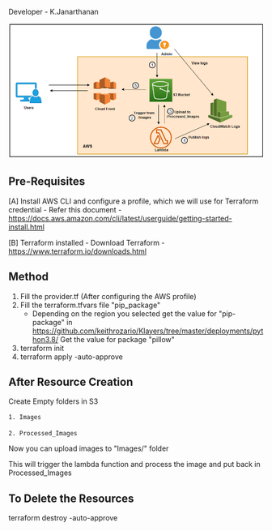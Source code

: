 Developer - K.Janarthanan

![alt text](https://github.com/kujalk/S3_Resize_Images/blob/main/Architecture.png)

Pre-Requisites
-----------------

[A] Install AWS CLI and configure a profile, which we will use for Terraform credential
    - Refer this document - https://docs.aws.amazon.com/cli/latest/userguide/getting-started-install.html

[B] Terraform installed 
    - Download Terraform - https://www.terraform.io/downloads.html


Method
-------
1. Fill the provider.tf (After configuring the AWS profile) 
2. Fill the terraform.tfvars file 
"pip_package"
	- Depending on the region you selected get the value for "pip-package" in https://github.com/keithrozario/Klayers/tree/master/deployments/python3.8/
	  Get the value for package "pillow"
3. terraform init
4. terraform apply -auto-approve 

After Resource Creation
-----------------------
Create Empty folders in S3

	1. Images
	
	2. Processed_Images

Now you can upload images to "Images/" folder 

This will trigger the lambda function and process the image and put back in Processed_Images

To Delete the Resources
-------------------------
terraform destroy -auto-approve
